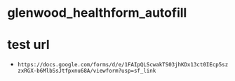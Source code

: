 # glenwood_healthform_autofill

# test url
  - `https://docs.google.com/forms/d/e/1FAIpQLScwakTS03jhKDx13ct0IEcp5szzxRGX-b6MlbSsJtfpxnu68A/viewform?usp=sf_link`